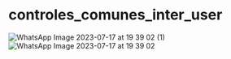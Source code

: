 # controles_comunes_inter_user
![WhatsApp Image 2023-07-17 at 19 39 02 (1)](https://github.com/Melanieleonsoza/controles_comunes_inter_user/assets/135043102/8cfaa6e0-41bd-404b-8788-ca47d68a2279)
![WhatsApp Image 2023-07-17 at 19 39 02](https://github.com/Melanieleonsoza/controles_comunes_inter_user/assets/135043102/ea62adff-d403-462a-a90f-16e46885eff5)

